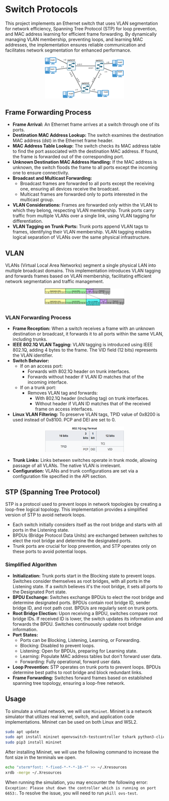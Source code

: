 # Switch Protocols

This project implements an Ethernet switch that uses VLAN segmentation for network efficiency, Spanning Tree Protocol (STP) for loop prevention, and MAC address learning for efficient frame forwarding. By dynamically managing VLAN membership, preventing loops, and learning MAC addresses, the implementation ensures reliable communication and facilitates network segmentation for enhanced performance.

<p align="center">
    <img src="./images/topo.png" alt="TOPO" width="50%">
</p>

## Frame Forwarding Process

- **Frame Arrival:** An Ethernet frame arrives at a switch through one of its ports.
- **Destination MAC Address Lookup:** The switch examines the destination MAC address (dst) in the Ethernet frame header.
- **MAC Address Table Lookup:** The switch checks its MAC address table to find the port associated with the destination MAC address. If found, the frame is forwarded out of the corresponding port.
- **Unknown Destination MAC Address Handling:** If the MAC address is unknown, the switch floods the frame to all ports except the incoming one to ensure connectivity.
- **Broadcast and Multicast Forwarding:**
  - Broadcast frames are forwarded to all ports except the receiving one, ensuring all devices receive the broadcast.
  - Multicast frames are forwarded only to ports interested in the multicast group.
- **VLAN Considerations:** Frames are forwarded only within the VLAN to which they belong, respecting VLAN membership. Trunk ports carry traffic from multiple VLANs over a single link, using VLAN tagging for differentiation.
- **VLAN Tagging on Trunk Ports:** Trunk ports append VLAN tags to frames, identifying their VLAN membership. VLAN tagging enables logical separation of VLANs over the same physical infrastructure.

## VLAN

VLANs (Virtual Local Area Networks) segment a single physical LAN into multiple broadcast domains. This implementation introduces VLAN tagging and forwards frames based on VLAN membership, facilitating efficient network segmentation and traffic management.

<p align="center">
    <img src="./images/ethernet_802.png" alt="ETHERNET_802" width="50%">
</p>

### VLAN Forwarding Process

- **Frame Reception:** When a switch receives a frame with an unknown destination or broadcast, it forwards it to all ports within the same VLAN, including trunks.
- **IEEE 802.1Q VLAN Tagging:** VLAN tagging is introduced using IEEE 802.1Q, adding 4 bytes to the frame. The VID field (12 bits) represents the VLAN identifier.
- **Switch Behavior:**
  - If on an access port:
    - Forwards with 802.1Q header on trunk interfaces.
    - Forwards without header if VLAN ID matches that of the incoming interface.
  - If on a trunk port:
    - Removes VLAN tag and forwards:
      - With 802.1Q header (including tag) on trunk interfaces.
      - Without header if VLAN ID matches that of the received frame on access interfaces.
- **Linux VLAN Filtering:** To preserve VLAN tags, TPID value of 0x8200 is used instead of 0x8100. PCP and DEI are set to 0.

<p align="center">
    <img src="./images/tag_format.png" alt="TAG" width="50%">
</p>

- **Trunk Links:** Links between switches operate in trunk mode, allowing passage of all VLANs. The native VLAN is irrelevant.
- **Configuration:** VLANs and trunk configurations are set via a configuration file specified in the API section.

## STP (Spanning Tree Protocol)

STP is a protocol used to prevent loops in network topologies by creating a loop-free logical topology. This implementation provides a simplified version of STP to avoid network loops.

- Each switch initially considers itself as the root bridge and starts with all ports in the Listening state.
- BPDUs (Bridge Protocol Data Units) are exchanged between switches to elect the root bridge and determine the designated ports.
- Trunk ports are crucial for loop prevention, and STP operates only on these ports to avoid potential loops.

### Simplified Algorithm

- **Initialization:** Trunk ports start in the Blocking state to prevent loops. Switches consider themselves as root bridges, with all ports in the Listening state. If a switch believes it's the root bridge, it sets all ports to the Designated Port state.
- **BPDU Exchange:** Switches exchange BPDUs to elect the root bridge and determine designated ports. BPDUs contain root bridge ID, sender bridge ID, and root path cost. BPDUs are regularly sent on trunk ports.
- **Root Bridge Election:** Upon receiving a BPDU, switches compare root bridge IDs. If received ID is lower, the switch updates its information and forwards the BPDU. Switches continuously update root bridge information.
- **Port States:**
  - Ports can be Blocking, Listening, Learning, or Forwarding.
  - Blocking: Disabled to prevent loops.
  - Listening: Open for BPDUs, preparing for Learning state.
  - Learning: Populate MAC address tables but don't forward user data.
  - Forwarding: Fully operational, forward user data.
- **Loop Prevention:** STP operates on trunk ports to prevent loops. BPDUs determine best paths to root bridge and block redundant links.
- **Frame Forwarding:** Switches forward frames based on established spanning tree topology, ensuring a loop-free network.

## Usage

To simulate a virtual network, we will use `Mininet`. Mininet is a network simulator that utilizes real kernel, switch, and application code implementations. Mininet can be used on both Linux and WSL2.

```bash
sudo apt update
sudo apt install mininet openvswitch-testcontroller tshark python3-click python3-scapy xterm python3-pip
sudo pip3 install mininet
```

After installing Mininet, we will use the following command to increase the font size in the terminals we open.

```bash
echo "xterm*font: *-fixed-*-*-*-18-*" >> ~/.Xresources
xrdb -merge ~/.Xresources
```

When running the simulation, you may encounter the following error: `Exception: Please shut down the controller which is running on port 6653:`. To resolve the issue, you will need to run `pkill ovs-test`.
